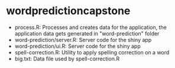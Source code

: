 # wordpredictioncapstone

- process.R: Processes and creates data for the application, the application data gets generated in "word-prediction" folder
- word-prediction/server.R: Server code for the shiny app
- word-prediction/ui.R: Server code for the shiny app
- spell-correction.R: Utility to apply spelling correction on a word
- big.txt: Data file used by spell-correction.R
